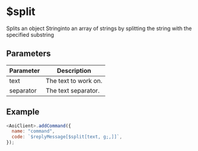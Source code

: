 # $split

Splits an object Stringinto an array of strings by splitting the string with the specified substring

## Parameters

| Parameter | Description          |
| --------- | -------------------- |
| text      | The text to work on. |
| separator | The text separator.  |

## Example

```javascript
<AoiClient>.addCommand({
  name: "command",
  code: `$replyMessage[$split[text, g;,]]`,
});
```

